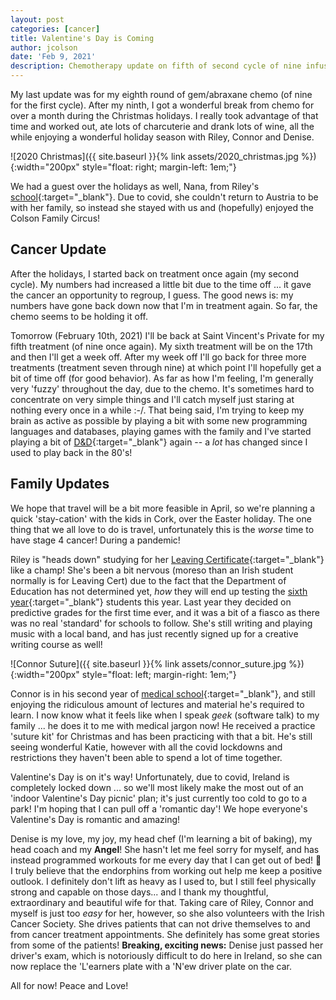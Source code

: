 ```yaml
---
layout: post
categories: [cancer]
title: Valentine's Day is Coming
author: jcolson
date: 'Feb 9, 2021'
description: Chemotherapy update on fifth of second cycle of nine infusions for distal cholangiocarcinoma survivor
---
```


My last update was for my eighth round of gem/abraxane chemo (of nine for the first cycle).  After my ninth, I got a wonderful break from chemo for over a month during the Christmas holidays.  I really took advantage of that time and worked out, ate lots of charcuterie and drank lots of wine, all the while enjoying a wonderful holiday season with Riley, Connor and Denise.

![2020 Christmas]({{ site.baseurl }}{% link assets/2020_christmas.jpg %}){:width="200px" style="float: right; margin-left: 1em;"}

We had a guest over the holidays as well, Nana, from Riley's [school](https://en.wikipedia.org/wiki/Alexandra_College){:target="_blank"}.  Due to covid, she couldn't return to Austria to be with her family, so instead she stayed with us and (hopefully) enjoyed the Colson Family Circus!

## Cancer Update

After the holidays, I started back on treatment once again (my second cycle).  My numbers had increased a little bit due to the time off ... it gave the cancer an opportunity to regroup, I guess.  The good news is:  my numbers have gone back down now that I'm in treatment again.  So far, the chemo seems to be holding it off.

Tomorrow (February 10th, 2021) I'll be back at Saint Vincent's Private for my fifth treatment (of nine once again).  My sixth treatment will be on the 17th and then I'll get a week off.  After my week off I'll go back for three more treatments (treatment seven through nine) at which point I'll hopefully get a bit of time off (for good behavior).  As far as how I'm feeling, I'm generally very 'fuzzy' throughout the day, due to the chemo.  It's sometimes hard to concentrate on very simple things and I'll catch myself just staring at nothing every once in a while :-/.  That being said, I'm trying to keep my brain as active as possible by playing a bit with some new programming languages and databases, playing games with the family and I've started playing a bit of [D&D](https://en.wikipedia.org/wiki/Dungeons_%26_Dragons){:target="_blank"} again -- a *lot* has changed since I used to play back in the 80's!

## Family Updates

We hope that travel will be a bit more feasible in April, so we're planning a quick 'stay-cation' with the kids in Cork, over the Easter holiday.  The one thing that we all love to do is travel, unfortunately this is the *worse* time to have stage 4 cancer!  During a pandemic!

Riley is "heads down" studying for her [Leaving Certificate](https://en.wikipedia.org/wiki/Leaving_Certificate_(Ireland)){:target="_blank"} like a champ!  She's been a bit nervous (moreso than an Irish student normally is for Leaving Cert) due to the fact that the Department of Education has not determined yet, *how* they will end up testing the [sixth year](https://en.wikipedia.org/wiki/Education_in_the_Republic_of_Ireland#Senior_Cycle){:target="_blank"} students this year.  Last year they decided on predictive grades for the first time ever, and it was a bit of a fiasco as there was no real 'standard' for schools to follow.  She's still writing and playing music with a local band, and has just recently signed up for a creative writing course as well!

![Connor Suture]({{ site.baseurl }}{% link assets/connor_suture.jpg %}){:width="200px" style="float: left; margin-right: 1em;"}

Connor is in his second year of [medical school](https://en.wikipedia.org/wiki/Royal_College_of_Surgeons_in_Ireland){:target="_blank"}, and still enjoying the ridiculous amount of lectures and material he's required to learn.  I now know what it feels like when I speak *geek* (software talk) to my family ... he does it to me with medical jargon now!  He received a practice 'suture kit' for Christmas and has been practicing with that a bit.  He's still seeing wonderful Katie, however with all the covid lockdowns and restrictions they haven't been able to spend a lot of time together.

Valentine's Day is on it's way!  Unfortunately, due to covid, Ireland is completely locked down ... so we'll most likely make the most out of an 'indoor Valentine's Day picnic' plan; it's just currently too cold to go to a park!  I'm hoping that I can pull off a 'romantic day'!  We hope everyone's Valentine's Day is romantic and amazing!

Denise is my love, my joy, my head chef (I'm learning a bit of baking), my head coach and my **Angel**!  She hasn't let me feel sorry for myself, and has instead programmed workouts for me every day that I can get out of bed!  💪  I truly believe that the endorphins from working out help me keep a positive outlook.  I definitely don't lift as heavy as I used to, but I still feel physically strong and capable on those days... and I thank my thoughtful, extraordinary and beautiful wife for that.  Taking care of Riley, Connor and myself is just too *easy* for her, however, so she also volunteers with the Irish Cancer Society.  She drives patients that can not drive themselves to and from cancer treatment appointments.  She definitely has some great stories from some of the patients!  **Breaking, exciting news:**  Denise just passed her driver's exam, which is notoriously difficult to do here in Ireland, so she can now replace the 'L'earners plate with a 'N'ew driver plate on the car.

All for now!  Peace and Love!
